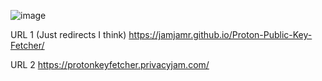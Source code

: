 ![image](https://github.com/user-attachments/assets/eb795d86-c359-4ed2-9cdb-fbf2c64d8c32)

URL 1 (Just redirects I think) https://jamjamr.github.io/Proton-Public-Key-Fetcher/

URL 2 https://protonkeyfetcher.privacyjam.com/
